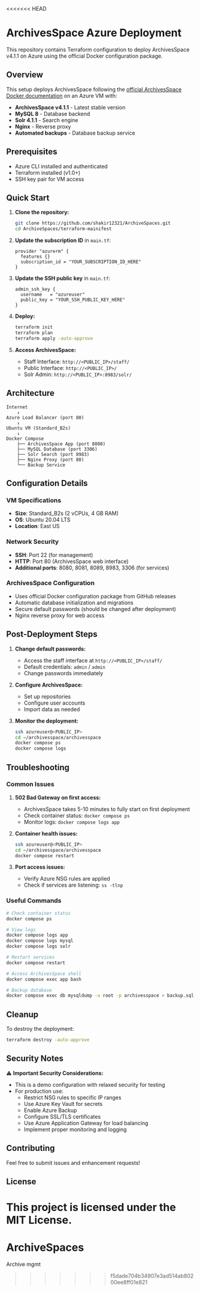 <<<<<<< HEAD
# ArchivesSpace Azure Deployment

This repository contains Terraform configuration to deploy ArchivesSpace v4.1.1 on Azure using the official Docker configuration package.

## Overview

This setup deploys ArchivesSpace following the [official ArchivesSpace Docker documentation](https://docs.archivesspace.org/administration/docker/) on an Azure VM with:

- **ArchivesSpace v4.1.1** - Latest stable version
- **MySQL 8** - Database backend
- **Solr 4.1.1** - Search engine
- **Nginx** - Reverse proxy
- **Automated backups** - Database backup service

## Prerequisites

- Azure CLI installed and authenticated
- Terraform installed (v1.0+)
- SSH key pair for VM access

## Quick Start

1. **Clone the repository:**

   ```bash
   git clone https://github.com/shakir12321/ArchiveSpaces.git
   cd ArchiveSpaces/terraform-mainifest
   ```

2. **Update the subscription ID** in `main.tf`:

   ```hcl
   provider "azurerm" {
     features {}
     subscription_id = "YOUR_SUBSCRIPTION_ID_HERE"
   }
   ```

3. **Update the SSH public key** in `main.tf`:

   ```hcl
   admin_ssh_key {
     username   = "azureuser"
     public_key = "YOUR_SSH_PUBLIC_KEY_HERE"
   }
   ```

4. **Deploy:**

   ```bash
   terraform init
   terraform plan
   terraform apply -auto-approve
   ```

5. **Access ArchivesSpace:**
   - Staff Interface: `http://<PUBLIC_IP>/staff/`
   - Public Interface: `http://<PUBLIC_IP>/`
   - Solr Admin: `http://<PUBLIC_IP>:8983/solr/`

## Architecture

```
Internet
    ↓
Azure Load Balancer (port 80)
    ↓
Ubuntu VM (Standard_B2s)
    ↓
Docker Compose
    ├── ArchivesSpace App (port 8080)
    ├── MySQL Database (port 3306)
    ├── Solr Search (port 8983)
    ├── Nginx Proxy (port 80)
    └── Backup Service
```

## Configuration Details

### VM Specifications

- **Size**: Standard_B2s (2 vCPUs, 4 GB RAM)
- **OS**: Ubuntu 20.04 LTS
- **Location**: East US

### Network Security

- **SSH**: Port 22 (for management)
- **HTTP**: Port 80 (ArchivesSpace web interface)
- **Additional ports**: 8080, 8081, 8089, 8983, 3306 (for services)

### ArchivesSpace Configuration

- Uses official Docker configuration package from GitHub releases
- Automatic database initialization and migrations
- Secure default passwords (should be changed after deployment)
- Nginx reverse proxy for web access

## Post-Deployment Steps

1. **Change default passwords:**

   - Access the staff interface at `http://<PUBLIC_IP>/staff/`
   - Default credentials: `admin` / `admin`
   - Change passwords immediately

2. **Configure ArchivesSpace:**

   - Set up repositories
   - Configure user accounts
   - Import data as needed

3. **Monitor the deployment:**
   ```bash
   ssh azureuser@<PUBLIC_IP>
   cd ~/archivesspace/archivesspace
   docker compose ps
   docker compose logs
   ```

## Troubleshooting

### Common Issues

1. **502 Bad Gateway on first access:**

   - ArchivesSpace takes 5-10 minutes to fully start on first deployment
   - Check container status: `docker compose ps`
   - Monitor logs: `docker compose logs app`

2. **Container health issues:**

   ```bash
   ssh azureuser@<PUBLIC_IP>
   cd ~/archivesspace/archivesspace
   docker compose restart
   ```

3. **Port access issues:**
   - Verify Azure NSG rules are applied
   - Check if services are listening: `ss -tlnp`

### Useful Commands

```bash
# Check container status
docker compose ps

# View logs
docker compose logs app
docker compose logs mysql
docker compose logs solr

# Restart services
docker compose restart

# Access ArchivesSpace shell
docker compose exec app bash

# Backup database
docker compose exec db mysqldump -u root -p archivesspace > backup.sql
```

## Cleanup

To destroy the deployment:

```bash
terraform destroy -auto-approve
```

## Security Notes

⚠️ **Important Security Considerations:**

- This is a demo configuration with relaxed security for testing
- For production use:
  - Restrict NSG rules to specific IP ranges
  - Use Azure Key Vault for secrets
  - Enable Azure Backup
  - Configure SSL/TLS certificates
  - Use Azure Application Gateway for load balancing
  - Implement proper monitoring and logging

## Contributing

Feel free to submit issues and enhancement requests!

## License

This project is licensed under the MIT License.
=======
# ArchiveSpaces
Archive mgmt 
>>>>>>> f5dade704b34907e3ad514ab80200ee8ff01e821
